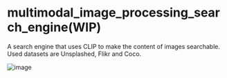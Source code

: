 # multimodal_image_processing_search_engine(WIP)
A search engine that uses CLIP to make the content of images searchable. Used datasets are Unsplashed, Flikr and Coco.

![image](https://user-images.githubusercontent.com/24440000/148827898-c37b13fc-5746-4782-a542-b40f975ff644.png)
